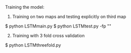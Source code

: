 Training the model:


1) Training on two maps and testing explicitly on third map

$ python LSTMmain.py
$ python LSTMtest.py -fp "<path to trained model>"


2) Training with 3 fold cross validation

$ python LSTMthreefold.py
